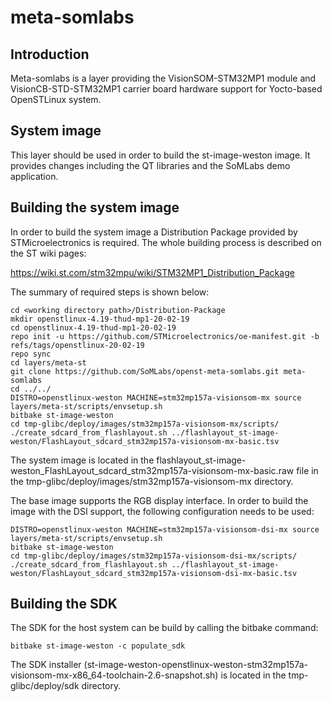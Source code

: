 # meta-somlabs

## Introduction

Meta-somlabs is a layer providing the VisionSOM-STM32MP1 module and VisionCB-STD-STM32MP1 carrier board hardware support for Yocto-based OpenSTLinux system.

## System image

This layer should be used in order to build the st-image-weston image. It provides changes including the QT libraries and the SoMLabs demo application.

## Building the system image

In order to build the system image a Distribution Package provided by STMicroelectronics is required. The whole building process is described on the ST wiki pages:

https://wiki.st.com/stm32mpu/wiki/STM32MP1_Distribution_Package

The summary of required steps is shown below:

```shell
cd <working directory path>/Distribution-Package
mkdir openstlinux-4.19-thud-mp1-20-02-19
cd openstlinux-4.19-thud-mp1-20-02-19
repo init -u https://github.com/STMicroelectronics/oe-manifest.git -b refs/tags/openstlinux-20-02-19
repo sync
cd layers/meta-st
git clone https://github.com/SoMLabs/openst-meta-somlabs.git meta-somlabs
cd ../../
DISTRO=openstlinux-weston MACHINE=stm32mp157a-visionsom-mx source layers/meta-st/scripts/envsetup.sh
bitbake st-image-weston
cd tmp-glibc/deploy/images/stm32mp157a-visionsom-mx/scripts/
./create_sdcard_from_flashlayout.sh ../flashlayout_st-image-weston/FlashLayout_sdcard_stm32mp157a-visionsom-mx-basic.tsv
```

The system image is located in the flashlayout_st-image-weston_FlashLayout_sdcard_stm32mp157a-visionsom-mx-basic.raw file in the tmp-glibc/deploy/images/stm32mp157a-visionsom-mx directory.

The base image supports the RGB display interface. In order to build the image with the DSI support, the following configuration needs to be used:

```shell
DISTRO=openstlinux-weston MACHINE=stm32mp157a-visionsom-dsi-mx source layers/meta-st/scripts/envsetup.sh
bitbake st-image-weston
cd tmp-glibc/deploy/images/stm32mp157a-visionsom-dsi-mx/scripts/
./create_sdcard_from_flashlayout.sh ../flashlayout_st-image-weston/FlashLayout_sdcard_stm32mp157a-visionsom-dsi-mx-basic.tsv
```

## Building the SDK

The SDK for the host system can be build by calling the bitbake command:

```shell
bitbake st-image-weston -c populate_sdk
```

The SDK installer (st-image-weston-openstlinux-weston-stm32mp157a-visionsom-mx-x86_64-toolchain-2.6-snapshot.sh) is located in the tmp-glibc/deploy/sdk directory.
